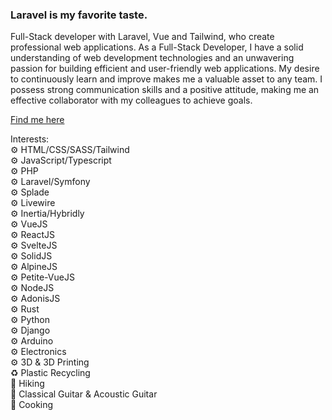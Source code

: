 ### Laravel is my favorite taste.

Full-Stack developer with Laravel, Vue and Tailwind, who create professional web applications. As a Full-Stack Developer, I have a solid understanding of web development technologies and an unwavering passion for building efficient and user-friendly web applications. My desire to continuously learn and improve makes me a valuable asset to any team. I possess strong communication skills and a positive attitude, making me an effective collaborator with my colleagues to achieve goals.

[Find me here](https://linktr.ee/prpanto)

Interests:<br>
⚙️ HTML/CSS/SASS/Tailwind<br>
⚙️ JavaScript/Typescript<br>
⚙️ PHP<br>
⚙️ Laravel/Symfony<br>
⚙️ Splade<br>
⚙️ Livewire<br>
⚙️ Inertia/Hybridly<br>
⚙️ VueJS<br>
⚙️ ReactJS<br>
⚙️ SvelteJS<br>
⚙️ SolidJS<br>
⚙️ AlpineJS<br>
⚙️ Petite-VueJS<br>
⚙️ NodeJS<br>
⚙️ AdonisJS<br>
⚙️ Rust<br>
⚙️ Python<br>
⚙️ Django<br>
⚙️ Arduino<br>
⚙️ Electronics<br>
⚙️ 3D & 3D Printing<br>
♻️ Plastic Recycling<br>
🧗 Hiking<br>
🎼 Classical Guitar & Acoustic Guitar<br>
🥗 Cooking
